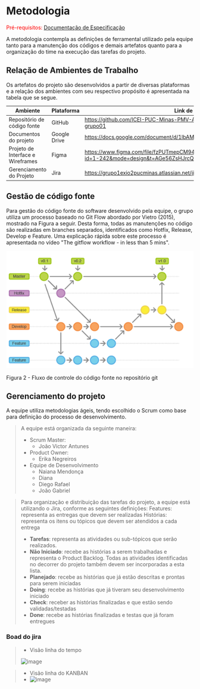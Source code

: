 
# Metodologia

<span style="color:red">Pré-requisitos: <a href="2-Especificação do Projeto.md"> Documentação de Especificação</a></span>

A metodologia contempla as definições de ferramental utilizado pela equipe tanto para a manutenção dos códigos e demais artefatos quanto para a organização do time na execução das tarefas do projeto.

## Relação de Ambientes de Trabalho
Os artefatos do projeto são desenvolvidos a partir de diversas plataformas e a relação dos ambientes com seu respectivo propósito é apresentada na tabela que se segue. 

|Ambiente           | Plataforma | Link de Acesso |
|------------------|------------|----------------|
|Repositório de código fonte| GitHub |https://github.com/ICEI-PUC-Minas-PMV-ADS/pmv-ads-2024-1-e2-proj-int-t3-grupo01 |
|Documentos do projeto| Google Drive |https://docs.google.com/document/d/1lbAMOrUWa3ZGu5U9wK3zqG4raUNoXeMI/edit |
|Projeto de Interface e  Wireframes| Figma |https://www.figma.com/file/fzPUTmepCM94hTJyvac5ri/Untitled?type=design&node-id=1-242&mode=design&t=AGe56ZsHJrcQGBGy-0|
|Gerenciamento do Projeto| Jira |https://grupo1exio2pucminas.atlassian.net/jira/software/projects/KAN/boards/1/backlog |

## Gestão de código fonte

Para gestão do código fonte do software desenvolvido pela equipe, o grupo utiliza um processo baseado no Git Flow abordado por Vietro (2015), mostrado na Figura a seguir. Desta forma, todas as manutenções no código são realizadas em branches separados, identificados como Hotfix, Release, Develop e Feature. Uma explicação rápida sobre este processo é apresentada no vídeo "The gitflow workflow - in less than 5 mins".

![Diagrama de Fluxo](img/gitflow.png)

Figura 2 - Fluxo de controle do código fonte no repositório git


## Gerenciamento do projeto

A equipe utiliza metodologias ágeis, tendo escolhido o Scrum como base para definição do processo de desenvolvimento.

> A equipe está organizada da seguinte maneira:
> - Scrum Master: 
>   - João Victor Antunes
> - Product Owner:
>   - Erika Negreiros
> - Equipe de Desenvolvimento
>   - Naiana Mendonça
>   - Diana
>   - Diego Rafael
>   - João Gabriel

> Para organização e distribuição das tarefas do projeto, a equipe está utilizando o Jira, conforme as seguintes definições:
Features: representa as entregas que devem ser realizadas
Histórias: representa os itens ou tópicos que devem ser atendidos a cada entrega
> - **Tarefas**: representa as atividades ou sub-tópicos que serão realizados.
> - **Não Iniciado**: recebe as histórias a serem trabalhadas e representa o Product Backlog. Todas as atividades identificadas no decorrer do projeto também devem ser incorporadas a esta lista.
> - **Planejado**: recebe as histórias que já estão descritas e prontas para serem iniciadas
> - **Doing**: recebe as histórias que já tiveram seu desenvolvimento iniciado
> - **Check**: receber as histórias finalizadas e que estão sendo validadas/testadas
> - **Done**: recebe as histórias finalizadas e testas que já foram entregues

 ### Boad do jira
> - Visão linha do tempo  
> <img width="953" alt="image" src="https://github.com/ICEI-PUC-Minas-PMV-ADS/pmv-ads-2024-1-e2-proj-int-t3-grupo01/assets/114538688/ca9967c9-745b-4854-95d6-5b8ad65a99c4">

> - Visão linha do KANBAN
> - <img width="707" alt="image" src="https://github.com/ICEI-PUC-Minas-PMV-ADS/pmv-ads-2024-1-e2-proj-int-t3-grupo01/assets/114538688/de8a1988-c0b9-4a0b-a1f5-7327e1f9568b">



